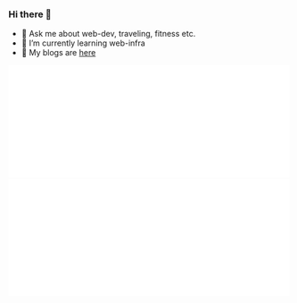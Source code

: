 ### Hi there 👋

- 💬 Ask me about web-dev, traveling, fitness etc.
- 🌱 I’m currently learning web-infra
- 📜 My blogs are [here](https://medium.com/@vaibhav_kumar)

 ![Metrics](/metrics.plugin.wakatime.svg)
 ![Metrics](/metrics.plugin.isocalendar.svg)
